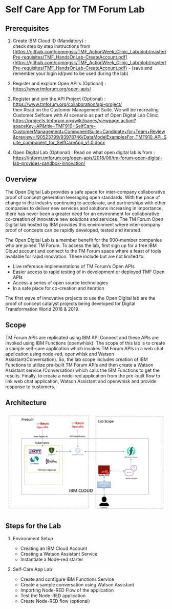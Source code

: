 # Self Care App for TM Forum Lab

## Prerequisites
1. Create IBM Cloud ID (Mandatory) :  
check step by step instructions from 
[https://github.com/commgsc/TMF_ActionWeek_Clinic_Lab/blob/master/Pre-requisites/TMF_HandsOnLab-CreateAccount.pdf](https://github.com/commgsc/TMF_ActionWeek_Clinic_Lab/blob/master/Pre-requisites/TMF_HandsOnLab-CreateAccount.pdf) -  (save and remember your login id/pwd to be used during the lab)

2. Register and explore Open API's (Optional) : https://www.tmforum.org/open-apis/

3. Register and join the API Project (Optional) : https://www.tmforum.org/collaboration/api-project/  
    then Read on the Customer Management Suite. 
    We will be recreating Customer Selfcare with AI scenario as part of Open Digital Lab Clinic: https://projects.tmforum.org/wiki/pages/viewpage.action?spaceKey=AP&title=TMF910+SelfCare-CustomerManagement+ComponentSuite+Candidate+for+Team+Review&preview=/90523799/93978746/DataModelExamplesFor_TMF910_API_Suite_component_for_SelfCareApp_v1.0.docx
    
4. Open Digital Lab (Optional) : Read on what open digital lab is from : https://inform.tmforum.org/open-apis/2018/06/tm-forum-open-digital-lab-provides-sandbox-innovation/
 
## Overview
The Open Digital Lab provides a safe space for inter-company collaborative proof of concept generation leveraging open standards. With the pace of change in the industry continuing to accelerate, and partnerships with other companies to deliver new services and solutions increasing in importance, there has never been a greater need for an environment for collaborative co-creation of innovative new solutions and services. The TM Forum Open Digital lab hosted by IBM provides this environment where inter-company proof of concepts can be rapidly developed, tested and iterated.

The Open Digital Lab is a member benefit for the 900-member companies who are joined TM Forum. To access the lab, first sign up for a free IBM Cloud account and connect to the TM Forum space where a feast of tools available for rapid innovation. These include but are not limited to:
- Live reference implementations of TM Forum’s Open APIs
- Easier access to rapid testing of in development or deployed TMF Open APIs
- Access a series of open source technologies
- In a safe place for co-creation and iteration

The first wave of innovative projects to use the Open Digital lab are the proof of concept catalyst projects being developed for Digital Transformation World 2018 & 2019.

## Scope
TM Forum APIs are replicated using IBM API Connect and these APIs are invoked using IBM Functions (openwhisk). The scope of this lab is to create a sample self-care application which invokes TM Forum APIs in a web chat application using node-red, openwhisk and Watson Assistant(Conversation). So, the lab scope includes creation of IBM Functions to utilize pre-built TM Forum APIs and then create a Watson Assistant service (Conversation) which calls the IBM Functions to get the results. Finally, to create a node-red application from the pre-built flow to link web chat application, Watson Assistant and openwhisk and provide response to customers.

## Architecture
![**Architecture**](readme_images/Architecture.jpg)

## Steps for the Lab
1. Environment Setup
    - Creating an IBM Cloud Account
    - Creating a Watson Assistant Service
    - Instantiate a Node-red starter

2. Self-Care App Lab
    - Create and configure IBM Functions Service
    - Create a sample conversation using Watson Assistant
    - Importing Node-RED Flow of the application
    - Test the Node-RED application
    - Create Node-RED flow (optional)


